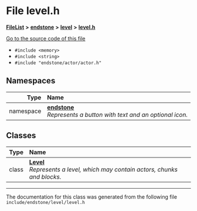 

# File level.h



[**FileList**](files.md) **>** [**endstone**](dir_6cf277b678674f97c7a2b6b3b2447b33.md) **>** [**level**](dir_8e239ca1e5fd0d936d66a30330d3a329.md) **>** [**level.h**](level_8h.md)

[Go to the source code of this file](level_8h_source.md)



* `#include <memory>`
* `#include <string>`
* `#include "endstone/actor/actor.h"`













## Namespaces

| Type | Name |
| ---: | :--- |
| namespace | [**endstone**](namespaceendstone.md) <br>_Represents a button with text and an optional icon._  |


## Classes

| Type | Name |
| ---: | :--- |
| class | [**Level**](classendstone_1_1Level.md) <br>_Represents a level, which may contain actors, chunks and blocks._  |



















































------------------------------
The documentation for this class was generated from the following file `include/endstone/level/level.h`

